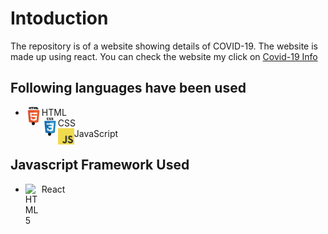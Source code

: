 # Intoduction

The repository is of a website showing details of COVID-19. The website is made up using react. You  can check the website my click on [Covid-19 Info](https://surajsrv11.github.io/covid19-info/)

## Following languages have been used
- <img align="left" alt="HTML5" width="26px" src="https://raw.githubusercontent.com/github/explore/80688e429a7d4ef2fca1e82350fe8e3517d3494d/topics/html/html.png" /> HTML
- <img align="left" alt="CSS3" width="26px" src="https://raw.githubusercontent.com/github/explore/80688e429a7d4ef2fca1e82350fe8e3517d3494d/topics/css/css.png" /> CSS
- <img align="left" alt="JavaScript" width="26px" src="https://raw.githubusercontent.com/github/explore/80688e429a7d4ef2fca1e82350fe8e3517d3494d/topics/javascript/javascript.png" /> JavaScript

## Javascript Framework Used
- <img align="left" alt="HTML5" width="26px" src="https://www.iconfinder.com/data/icons/logos-3/600/React.js_logo-512.png" /> React
